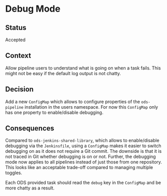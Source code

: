 # Debug Mode

## Status

Accepted

## Context

Allow pipeline users to understand what is going on when a task fails.
This might not be easy if the default log output is not chatty.

## Decision

Add a new `ConfigMap` which allows to configure properties of the `ods-pipeline` installation in the users namespace. For now this `ConfigMap` only has one property to enable/disable debugging.

## Consequences

Compared to `ods-jenkins-shared-library`, which allows to enable/disable debugging via the `Jenkinsfile`, using a `ConfigMap` makes it easier to switch debugging on as it does not require a Git commit. The downside is that it is not traced in Git whether debugging is on or not. Further, the debugging mode now applies to all pipelines instead of just those from one repository. This looks like an acceptable trade-off compared to managing multiple toggles.

Each ODS provided task should read the `debug` key in the `ConfigMap` and be more chatty as a result.
